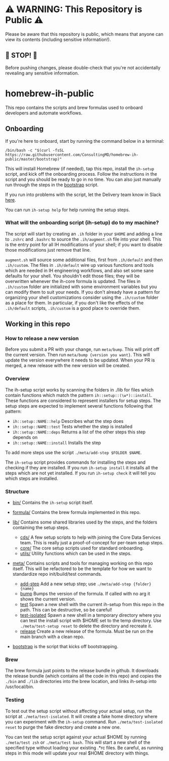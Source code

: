 # ⚠️ WARNING: This Repository is Public ⚠️

Please be aware that this repository is public, which means that anyone can view its contents (including sensitive information!).

## 🛑 STOP! 🛑

Before pushing changes, please double-check that you're not accidentally revealing any sensitive information.

# homebrew-ih-public

This repo contains the scripts and brew formulas used to onboard developers and
automate workflows.

## Onboarding

If you're here to onboard, start by running the command below in a terminal:
```
/bin/bash -c "$(curl -fsSL https://raw.githubusercontent.com/ConsultingMD/homebrew-ih-public/master/bootstrap)"
```

This will install Homebrew (if needed), tap this repo, install the `ih-setup` script, and kick off the
onboarding process. Follow the instructions in the script and you should be ready to go in no time.
You can also just manually run through the steps in the [bootstrap](./bootstrap) script.

If you run into problems with the script, let the Delivery team know in Slack [here](https://ih-epdd.slack.com/archives/C03GXCDA48Y).

You can run `ih-setup help` for help running the setup steps.

### What will the onboarding script (ih-setup) do to my machine?

The  script will start by creating an `.ih` folder in your `$HOME` and adding a line to `.zshrc` and `.bashrc`
to source the `.ih/augment.sh` file into your shell. This is the entry point for all IH modifications of your
shell; if you want to disable those modifications just remove that line.

`augment.sh` will source some additional files, first from `.ih/default` and then `.ih/custom`. The files in
`.ih/default` wire up various functions and tools which are needed in IH engineering workflows, and also
set some sane defaults for your shell. You shouldn't edit those files; they will be overwritten whenever
the ih-core formula is updated. The files in `.ih/custom` folder are initialized with some environment variables
but you can modify them to suit your needs. If you don't already have a pattern for organizing your shell
customizations consider using the `.ih/custom` folder as a place for them. In particular, if you don't like
the effects of the `.ih/default` scripts, `.ih/custom` is a good place to override them.

## Working in this repo

### How to release a new version

Before you submit a PR with your change, run `meta/bump`. This will print off the current version.
Then run `meta/bump {version you want}`. This will update the version everywhere it needs to be updated.
When your PR is merged, a new release with the new version will be created.

### Overview

The ih-setup script works by scanning the folders in ./lib for files which contain functions
which match the pattern `ih::setup::(\w*)::install`. These functions are considered to represent installers
for setup steps. The setup steps are expected to implement several functions following that pattern:

- `ih::setup::NAME::help` Describes what the step does
- `ih::setup::NAME::test` Tests whether the step is installed
- `ih::setup::NAME::deps` Returns a list of the other steps this step depends on
- `ih::setup::NAME::install` Installs the step

To add more steps use the script `./meta/add-step $FOLDER $NAME`.

The `ih-setup` script provides commands for installing the steps and checking if they are installed.
If you run `ih-setup install` it installs all the steps which are not yet installed.
If you run `ih-setup check` it will tell you which steps are installed.

### Structure
- [bin/](./bin) Contains the `ih-setup` script itself.
- [formula/](./formula) Contains the brew formula implemented in this repo.
- [lib/](./lib) Contains some shared libraries used by the steps, and the folders containing the setup
  steps.
    - [cds/](./lib/cds) A few setup scripts to help with joining the Core Data Services team. This is
      really just a proof-of-concept for per-team setup steps.
    - [core/](./lib/core) The core setup scripts used for standard onboarding.
    - [utils/](./lib/utils) Utility functions which can be used in the steps.

- [meta/](./meta) Contains scripts and tools for managing working on this repo itself.
  This will be refactored to be the template for how we want to standardize repo init/build/test commands.
    - [add-step](./meta/add-step) Add a new setup step; use `./meta/add-step {folder} {name}`
    - [bump](./meta/bump) Bumps the version of the formula. If called with no arg it shows the current version.
    - [test](./meta/test) Spawn a new shell with the current ih-setup from this repo in the path.
       This can be destructive, so be careful!
    - [test-isolated](./meta/test-setup) Spawn a new shell in a temporary directory where you can test the install script with $HOME set to the temp directory. Use `./meta/test-setup reset` to delete the directory and recreate it.
    - [release](./meta/release) Create a new release of the formula. Must be run on the main branch with a clean repo.
- [bootstrap](./bootstrap) is the script that kicks off bootstrapping.

### Brew
The brew formula just points to the release bundle in github. It downloads the release bundle (which contains
all the code in this repo) and copies the `./bin` and `./lib` directories into the brew location,
and links ih-setup into /usr/local/bin.

### Testing

To test out the setup script without affecting your actual setup, run the script
at `./meta/test-isolated`. It will create a fake home directory where you can
experiment with the `ih-setup` command. Run `./meta/test-isolated reset` to
purge the fake directory and create a new one.

You can test the setup script against your actual $HOME by running `./meta/test zsh`
or `./meta/test bash`. This will start a new shell of the specified type without loading
your existing .\*rc files. Be careful, as running steps in this mode will update your
real $HOME directory with things.
